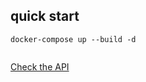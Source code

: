 ## quick start

```
docker-compose up --build -d


```

[Check the API](node-massdb/src/README.md)

